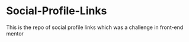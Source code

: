 # Social-Profile-Links
This is the repo of social profile links which was a challenge in front-end mentor

